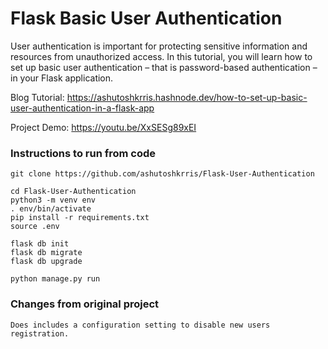 # Flask Basic User Authentication 

User authentication is important for protecting sensitive information and resources from unauthorized access. In this tutorial, you will learn how to set up basic user authentication – that is password-based authentication – in your Flask application.

Blog Tutorial: https://ashutoshkrris.hashnode.dev/how-to-set-up-basic-user-authentication-in-a-flask-app

Project Demo: https://youtu.be/XxSESg89xEI

### Instructions to run from code

```
git clone https://github.com/ashutoshkrris/Flask-User-Authentication

cd Flask-User-Authentication
python3 -m venv env
. env/bin/activate
pip install -r requirements.txt
source .env

flask db init
flask db migrate
flask db upgrade

python manage.py run
```

### Changes from original project

```
Does includes a configuration setting to disable new users registration.
```
